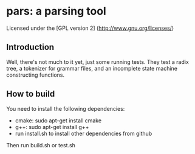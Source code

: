 # pars: a parsing tool

Licensed under the [GPL version 2] (http://www.gnu.org/licenses/)

## Introduction

Well, there's not much to it yet, just some running tests.
They test a radix tree, a tokenizer for grammar files, and an incomplete
state machine constructing functions.

## How to build

You need to install the following dependencies:

* cmake: sudo apt-get install cmake
* g++: sudo apt-get install g++
* run install.sh to install other dependencies from github

Then run build.sh or test.sh
